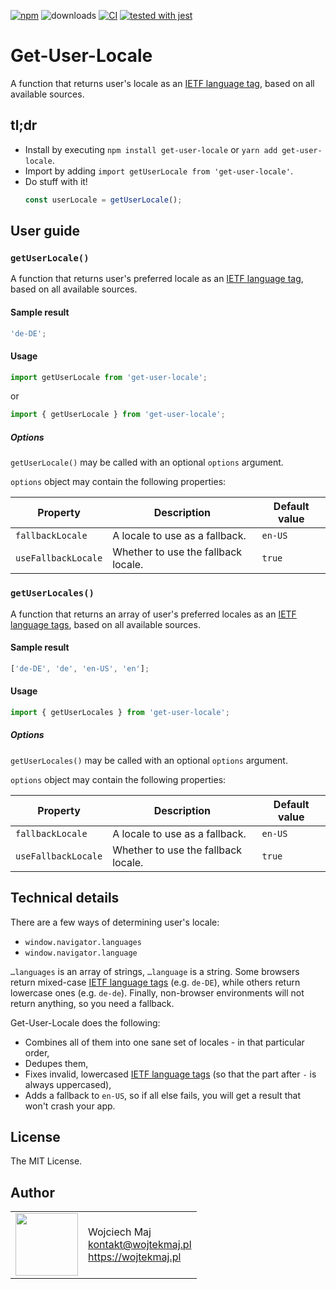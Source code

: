 [![npm](https://img.shields.io/npm/v/get-user-locale.svg)](https://www.npmjs.com/package/get-user-locale) ![downloads](https://img.shields.io/npm/dt/get-user-locale.svg) [![CI](https://github.com/wojtekmaj/get-user-locale/workflows/CI/badge.svg)](https://github.com/wojtekmaj/get-user-locale/actions) [![tested with jest](https://img.shields.io/badge/tested_with-jest-99424f.svg)](https://github.com/facebook/jest)

# Get-User-Locale

A function that returns user's locale as an [IETF language tag](https://en.wikipedia.org/wiki/IETF_language_tag), based on all available sources.

## tl;dr

- Install by executing `npm install get-user-locale` or `yarn add get-user-locale`.
- Import by adding `import getUserLocale from 'get-user-locale'`.
- Do stuff with it!
  ```js
  const userLocale = getUserLocale();
  ```

## User guide

### `getUserLocale()`

A function that returns user's preferred locale as an [IETF language tag](https://en.wikipedia.org/wiki/IETF_language_tag), based on all available sources.

#### Sample result

```js
'de-DE';
```

#### Usage

```js
import getUserLocale from 'get-user-locale';
```

or

```js
import { getUserLocale } from 'get-user-locale';
```

##### Options

`getUserLocale()` may be called with an optional `options` argument.

`options` object may contain the following properties:

| Property            | Description                         | Default value |
| ------------------- | ----------------------------------- | ------------- |
| `fallbackLocale`    | A locale to use as a fallback.      | `en-US`       |
| `useFallbackLocale` | Whether to use the fallback locale. | `true`        |

### `getUserLocales()`

A function that returns an array of user's preferred locales as an [IETF language tags](https://en.wikipedia.org/wiki/IETF_language_tag), based on all available sources.

#### Sample result

```js
['de-DE', 'de', 'en-US', 'en'];
```

#### Usage

```js
import { getUserLocales } from 'get-user-locale';
```

##### Options

`getUserLocales()` may be called with an optional `options` argument.

`options` object may contain the following properties:

| Property            | Description                         | Default value |
| ------------------- | ----------------------------------- | ------------- |
| `fallbackLocale`    | A locale to use as a fallback.      | `en-US`       |
| `useFallbackLocale` | Whether to use the fallback locale. | `true`        |

## Technical details

There are a few ways of determining user's locale:

- `window.navigator.languages`
- `window.navigator.language`

`…languages` is an array of strings, `…language` is a string. Some browsers return mixed-case [IETF language tags](https://en.wikipedia.org/wiki/IETF_language_tag) (e.g. `de-DE`), while others return lowercase ones (e.g. `de-de`). Finally, non-browser environments will not return anything, so you need a fallback.

Get-User-Locale does the following:

- Combines all of them into one sane set of locales - in that particular order,
- Dedupes them,
- Fixes invalid, lowercased [IETF language tags](https://en.wikipedia.org/wiki/IETF_language_tag) (so that the part after `-` is always uppercased),
- Adds a fallback to `en-US`, so if all else fails, you will get a result that won't crash your app.

## License

The MIT License.

## Author

<table>
  <tr>
    <td>
      <img src="https://github.com/wojtekmaj.png?s=100" width="100">
    </td>
    <td>
      Wojciech Maj<br />
      <a href="mailto:kontakt@wojtekmaj.pl">kontakt@wojtekmaj.pl</a><br />
      <a href="https://wojtekmaj.pl">https://wojtekmaj.pl</a>
    </td>
  </tr>
</table>
